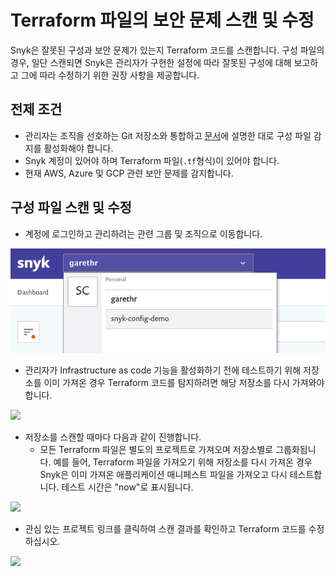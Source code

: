 # Terraform 파일의 보안 문제 스캔 및 수정

Snyk은 잘못된 구성과 보안 문제가 있는지 Terraform 코드를 스캔합니다. 구성 파일의 경우, 일단 스캔되면 Snyk은 관리자가 구현한 설정에 따라 잘못된 구성에 대해 보고하고 그에 따라 수정하기 위한 권장 사항을 제공합니다.

## 전제 조건

* 관리자는 조직을 선호하는 Git 저장소와 통합하고 [문서](configure-your-integration-to-find-security-issues-in-your-terraform-filess.md)에 설명한 대로 구성 파일 감지를 활성화해야 합니다.
* Snyk 계정이 있어야 하며 Terraform 파일(`.tf`형식)이 있어야 합니다.
* 현재 AWS, Azure 및 GCP 관련 보안 문제를 감지합니다.

## 구성 파일 스캔 및 수정

* 계정에 로그인하고 관리하려는 관련 그룹 및 조직으로 이동합니다.

![](<../../../.gitbook/assets/screenshot-2020-07-09-at-12.43.02-2- (3) (4) (4) (4) (1) (2).png>)

* 관리자가 Infrastructure as code 기능을 활성화하기 전에 테스트하기 위해 저장소를 이미 가져온 경우 Terraform 코드를 탐지하려면 해당 저장소를 다시 가져와야 합니다.

![](<../../../.gitbook/assets/screenshot\_2020-07-09\_at\_12.44.03 (1) (1) (3) (3) (2) (1) (2).png>)

* 저장소를 스캔할 때마다 다음과 같이 진행합니다.
  * 모든 Terraform 파일은 별도의 프로젝트로 가져오며 저장소별로 그룹화됩니다. 예를 들어, Terraform 파일을 가져오기 위해 저장소를 다시 가져온 경우 Snyk은 이미 가져온 애플리케이션 매니페스트 파일을 가져오고 다시 테스트합니다. 테스트 시간은 "now"로 표시됩니다.

![](<../../../.gitbook/assets/screenshot\_2020-07-09\_at\_12.44.48 (1) (3) (3) (3) (1) (1) (2).png>)

* 관심 있는 프로젝트 링크를 클릭하여 스캔 결과를 확인하고 Terraform 코드를 수정하십시오.

![](<../../../.gitbook/assets/screenshot\_2020-07-09\_at\_12.45.26 (1) (1) (3) (3) (2) (1) (1).png>)
